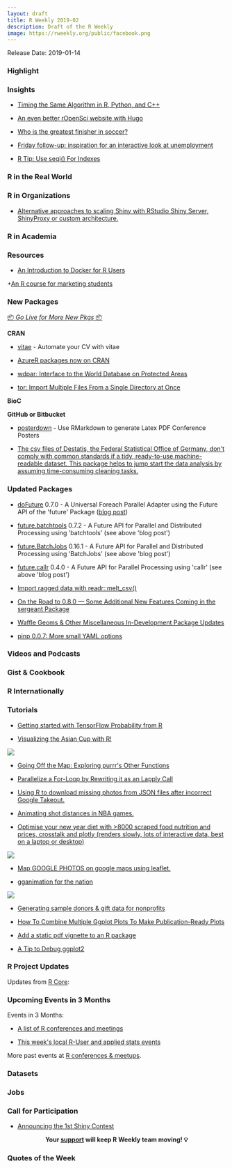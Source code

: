 ```yaml
---
layout: draft
title: R Weekly 2019-02
description: Draft of the R Weekly
image: https://rweekly.org/public/facebook.png
---
```


Release Date: 2019-01-14

###  Highlight



### Insights


+ [Timing the Same Algorithm in R, Python, and C++](http://www.win-vector.com/blog/2019/01/timing-of-the-same-algorithm-in-r-python-and-c/) 

+ [An even better rOpenSci website with Hugo](https://ropensci.org/technotes/2019/01/09/hugo/)

+ [Who is the greatest finisher in soccer?](https://blog.revolutionanalytics.com/2019/01/best-finishers-in-football.html) 

+ [Friday follow-up: inspiration for an interactive look at unemployment](https://austinwehrwein.com/data-visualization/unemployment/)

+ [R Tip: Use seqi() For Indexes](http://www.win-vector.com/blog/2019/01/r-tip-use-seqi-for-indexes/)


### R in the Real World



###  R in Organizations

+ [Alternative approaches to scaling Shiny with RStudio Shiny Server, ShinyProxy or custom architecture.](https://appsilon.com/alternatives-to-scaling-shiny/)


###  R in Academia



###  Resources

+ [An Introduction to Docker for R Users](https://colinfay.me/docker-r-reproducibility/)

+[An R course for marketing students](https://bookdown.org/content/1340/)


###  New Packages


<p class="added-hostname"><a href="https://rweekly.org/live" target="_blank" class="externalLink">📦 <i>Go Live for More New Pkgs</i> 📦</a></p>

**CRAN**

+ [vitae](https://blog.mitchelloharawild.com/blog/vitae/) - Automate your CV with vitae

+ [AzureR packages now on CRAN](https://blog.revolutionanalytics.com/2019/01/azurer-packages-now-on-cran.html) 

+ [wdpar: Interface to the World Database on Protected Areas](https://cran.r-project.org/web/packages/wdpar/index.html)

+ [tor: Import Multiple Files From a Single Directory at Once](https://cran.r-project.org/web/packages/wdpar/index.html) 


**BioC**


**GitHub or Bitbucket**

+ [posterdown](https://github.com/brentthorne/posterdown) - Use RMarkdown to generate Latex PDF Conference Posters

+ [The csv files of Destatis, the Federal Statistical Office of Germany, don't comply with common standards if a tidy, ready-to-use machine-readable dataset. This package helps to jump start the data analysis by assuming time-consuming cleaning tasks.](https://github.com/cutterkom/destatiscleanr)


### Updated Packages

+ [doFuture](https://cran.r-project.org/package=doFuture) 0.7.0 - A Universal Foreach Parallel Adapter using the Future API of the 'future' Package ([blog post](https://www.jottr.org/2019/01/07/maintenance-updates-of-future-backends-and-dofuture/))

+ [future.batchtools](https://cran.r-project.org/package=future.batchtools) 0.7.2 - A Future API for Parallel and Distributed Processing using 'batchtools' (see above 'blog post')

+ [future.BatchJobs](https://cran.r-project.org/package=future.BatchJobs) 0.16.1 - A Future API for Parallel and Distributed Processing using 'BatchJobs' (see above 'blog post')

+ [future.callr](https://cran.r-project.org/package=future.callr) 0.4.0 - A Future API for Parallel Processing using 'callr' (see above 'blog post')

+ [Import ragged data with readr::melt_csv()](https://twitter.com/padpadpadpad/status/1082686437793894400)

+ [On the Road to 0.8.0 — Some Additional New Features Coming in the sergeant Package](https://rud.is/b/2019/01/09/on-the-road-to-0-8-0-some-additional-new-features-coming-in-the-sergeant-package/)

+ [Waffle Geoms & Other Miscellaneous In-Development Package Updates](https://rud.is/b/2019/01/10/waffle-geoms-other-miscellaneous-in-development-package-updates/)

+ [pinp 0.0.7: More small YAML options](http://dirk.eddelbuettel.com/blog/2019/01/11/#pinp_0.0.7)


###  Videos and Podcasts



### Gist & Cookbook




### R Internationally


###  Tutorials


+ [Getting started with TensorFlow Probability from R](https://blogs.rstudio.com/tensorflow/posts/2019-01-08-getting-started-with-tf-probability/)

+ [Visualizing the Asian Cup with R!](https://ryo-n7.github.io/2019-01-11-visualize-asian-cup/)

![](https://i.imgur.com/F5TOJQP.png)

+ [Going Off the Map: Exploring purrr's Other Functions](https://hookedondata.org/going-off-the-map/)

+ [Parallelize a For-Loop by Rewriting it as an Lapply Call](https://www.jottr.org/2019/01/11/parallelize-a-for-loop-by-rewriting-it-as-an-lapply-call/)

+ [Using R to download missing photos from JSON files after incorrect Google Takeout. ](https://dataplayground.netlify.com/blog/google-takeout-missing-photos-download-them-on-your-own/)

+ [Animating shot distances in NBA games.](https://luisdva.github.io/rstats/bball-shots/)

+ [Optimise your new year diet with >8000 scraped food nutrition and prices, crosstalk and plotly (renders slowly, lots of interactive data, best on a laptop or desktop)](https://nacnudus.github.io/duncangarmonsway/posts/2019-01-07-food-nutrition-and-price/)

![](https://nacnudus.github.io/duncangarmonsway/posts/2019-01-07-food-nutrition-and-price/2019-01-07-food-nutrition-and-price_files/figure-html5/price-1.png)

+ [Map GOOGLE PHOTOS on google maps using leaflet.](https://dataplayground.netlify.com/blog/google-photos-mapping/)

+ [gganimation for the nation](https://www.johnmackintosh.com/2019-01-06-gganimation-for-the-nation/) 

![](https://www.johnmackintosh.com/img/newgganimate.gif)

+ [Generating sample donors & gift data for nonprofits](https://austinwehrwein.com/tutorials/gifttable/)

+ [How To Combine Multiple Ggplot Plots To Make Publication-Ready Plots](https://datascienceplus.com/how-to-combine-multiple-ggplot-plots-to-make-publication-ready-plots/)

+ [Add a static pdf vignette to an R package](http://www.markvanderloo.eu/yaRb/2019/01/11/add-a-static-pdf-vignette-to-an-r-package/)

+ [A Tip to Debug ggplot2](https://yutani.rbind.io/post/a-tip-to-debug-ggplot2/) 



<!--<div class="post-more-begi
n"></div><div class="post-more-end"></div>-->

###  R Project Updates

Updates from [R Core](http://developer.r-project.org/blosxom.cgi/R-devel/NEWS):


###  Upcoming Events in 3 Months

Events in 3 Months:

+ [A list of R conferences and meetings](https://jumpingrivers.github.io/meetingsR/events.html)


+ [This week's local R-User and applied stats events](https://community.rstudio.com/c/irl)

More past events at [R conferences & meetups](https://conf.rweekly.org).

### Datasets




### Jobs




###  Call for Participation

+ [Announcing the 1st Shiny Contest](https://blog.rstudio.com/2019/01/07/first-shiny-contest/)

<p class="hide-support added-hostname support-rweekly" style="text-align: center;font-weight: bold;">Your <a class="non-visited externalLink" href="https://www.patreon.com/rweekly" onclick="pas(this)">support</a> will keep R Weekly team moving! 💡</p>

###  Quotes of the Week

